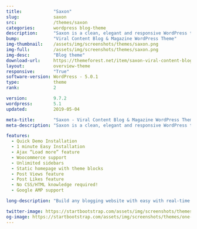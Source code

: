 ```yaml
---
title:            "Saxon"
slug:             saxon
src:              /themes/saxon
categories:       wordpress blog-theme
description:      "Saxon is a clean, elegant and responsive WordPress theme that is ready and waiting to be transformed into your own personal blog or dynamic magazine site."
bump:             "Viral Content Blog & Magazine WordPress Theme"
img-thumbnail:    /assets/img/screenshots/themes/saxon.png
img-full:         /assets/img/screenshots/themes/saxon.png
img-desc:         "Blog theme"
download-url:     https://themeforest.net/item/saxon-viral-content-blog-magazine-wordpress-theme/22955117?s_rank=1
layout:           overview-theme
responsive:       "True"
software-version: WordPress - 5.0.1
type:             theme
rank:             2

version:          9.7.2
wordpress:        5.1
updated:          2019-05-04

meta-title:       "Saxon - Viral Content Blog & Magazine WordPress Theme"
meta-description: "Saxon is a clean, elegant and responsive WordPress theme that is ready and waiting to be transformed into your own personal blog or dynamic magazine site."

features:
  - Quick Demo Installation
  - 1 minute Easy Installation
  - Ajax “Load more” feature
  - Woocommerce support
  - Unlimited sidebars
  - Static homepage with theme blocks
  - Post Views feature
  - Post Likes feature
  - No CSS/HTML knowledge required!
  - Google AMP support 

long-description: "Build any blogging website with easy with real-time WordPress Customizer preview and 26 reusable homepage blocks with drag and drop, manage your posts layouts and styles to create unique look & feel, use 11 available Blog listing layouts to showcase your posts in different ways, customize your theme using multiple Theme Settings with real time preview in WordPress customizer, navigate within blog posts without page re-loading with Ajax Load More feature, import any demo website with 1 click… The list of Saxon amazing brand new features is just go on!"

twitter-image: https://startbootstrap.com/assets/img/screenshots/themes/twitter/one-page-wonder.png
og-image: https://startbootstrap.com/assets/img/screenshots/themes/one-page-wonder.png
---
```

